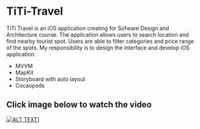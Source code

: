 # TiTi-Travel
TiTi Travel is an iOS application creating for Sofware Design and Architecture course. The application allows users to search location and find nearby tourist spot. Users are able to filter categories and price range of the spots. My responsibility is to design the interface and develop iOS application. 

- MVVM
- MapKit
- Storyboard with auto layout
- Cocaopods

## Click image below to watch the video
[![ALT TEXT](https://ibb.co/DkkCTRV)](https://www.youtube.com/watch?v=OUXG7hI16-E)]
